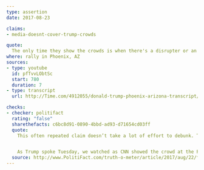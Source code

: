 ```yaml
---
type: assertion
date: 2017-08-23

claims:
- media-doesnt-cover-trump-crowds

quote:
  The only time they show the crowds is when there's a disrupter or an anarchist in the room.
where: rally in Phoenix, AZ
sources:
- type: youtube
  id: pfTvvLObtSc
  start: 780
  duration: 7
- type: transcript
  url: http://Time.com/4912055/donald-trump-phoenix-arizona-transcript/

checks:
- checker: politifact
  rating: "false"
  sharethefacts: c6bc8d91-0890-4bbd-ad93-d71654cd03ff
  quote:
    This often repeated claim doesn’t take a lot of effort to debunk. The media has documented Trump’s crowds through stories, social media, photos and videos.


    As Trump spoke Tuesday, we watched as CNN showed the crowd at the Phoenix Convention Center.
  source: http://www.PolitiFact.com/truth-o-meter/article/2017/aug/22/fact-checking-president-donald-trumps-campaign-ral/
---
```

